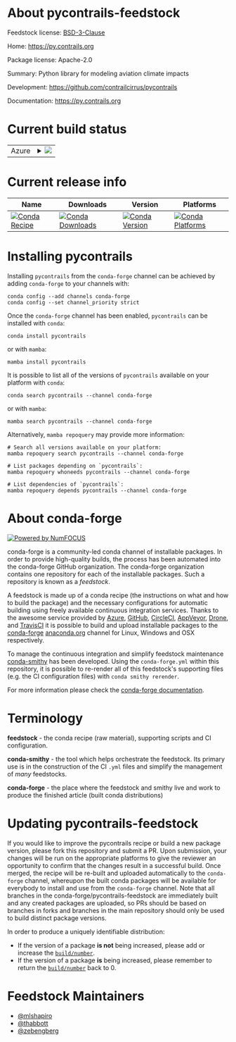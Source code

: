 About pycontrails-feedstock
===========================

Feedstock license: [BSD-3-Clause](https://github.com/conda-forge/pycontrails-feedstock/blob/main/LICENSE.txt)

Home: https://py.contrails.org

Package license: Apache-2.0

Summary: Python library for modeling aviation climate impacts

Development: https://github.com/contrailcirrus/pycontrails

Documentation: https://py.contrails.org

Current build status
====================


<table>
    
  <tr>
    <td>Azure</td>
    <td>
      <details>
        <summary>
          <a href="https://dev.azure.com/conda-forge/feedstock-builds/_build/latest?definitionId=22765&branchName=main">
            <img src="https://dev.azure.com/conda-forge/feedstock-builds/_apis/build/status/pycontrails-feedstock?branchName=main">
          </a>
        </summary>
        <table>
          <thead><tr><th>Variant</th><th>Status</th></tr></thead>
          <tbody><tr>
              <td>linux_64_python3.10.____cpython</td>
              <td>
                <a href="https://dev.azure.com/conda-forge/feedstock-builds/_build/latest?definitionId=22765&branchName=main">
                  <img src="https://dev.azure.com/conda-forge/feedstock-builds/_apis/build/status/pycontrails-feedstock?branchName=main&jobName=linux&configuration=linux%20linux_64_python3.10.____cpython" alt="variant">
                </a>
              </td>
            </tr><tr>
              <td>linux_64_python3.11.____cpython</td>
              <td>
                <a href="https://dev.azure.com/conda-forge/feedstock-builds/_build/latest?definitionId=22765&branchName=main">
                  <img src="https://dev.azure.com/conda-forge/feedstock-builds/_apis/build/status/pycontrails-feedstock?branchName=main&jobName=linux&configuration=linux%20linux_64_python3.11.____cpython" alt="variant">
                </a>
              </td>
            </tr><tr>
              <td>linux_64_python3.12.____cpython</td>
              <td>
                <a href="https://dev.azure.com/conda-forge/feedstock-builds/_build/latest?definitionId=22765&branchName=main">
                  <img src="https://dev.azure.com/conda-forge/feedstock-builds/_apis/build/status/pycontrails-feedstock?branchName=main&jobName=linux&configuration=linux%20linux_64_python3.12.____cpython" alt="variant">
                </a>
              </td>
            </tr><tr>
              <td>linux_64_python3.13.____cp313</td>
              <td>
                <a href="https://dev.azure.com/conda-forge/feedstock-builds/_build/latest?definitionId=22765&branchName=main">
                  <img src="https://dev.azure.com/conda-forge/feedstock-builds/_apis/build/status/pycontrails-feedstock?branchName=main&jobName=linux&configuration=linux%20linux_64_python3.13.____cp313" alt="variant">
                </a>
              </td>
            </tr><tr>
              <td>osx_64_python3.10.____cpython</td>
              <td>
                <a href="https://dev.azure.com/conda-forge/feedstock-builds/_build/latest?definitionId=22765&branchName=main">
                  <img src="https://dev.azure.com/conda-forge/feedstock-builds/_apis/build/status/pycontrails-feedstock?branchName=main&jobName=osx&configuration=osx%20osx_64_python3.10.____cpython" alt="variant">
                </a>
              </td>
            </tr><tr>
              <td>osx_64_python3.11.____cpython</td>
              <td>
                <a href="https://dev.azure.com/conda-forge/feedstock-builds/_build/latest?definitionId=22765&branchName=main">
                  <img src="https://dev.azure.com/conda-forge/feedstock-builds/_apis/build/status/pycontrails-feedstock?branchName=main&jobName=osx&configuration=osx%20osx_64_python3.11.____cpython" alt="variant">
                </a>
              </td>
            </tr><tr>
              <td>osx_64_python3.12.____cpython</td>
              <td>
                <a href="https://dev.azure.com/conda-forge/feedstock-builds/_build/latest?definitionId=22765&branchName=main">
                  <img src="https://dev.azure.com/conda-forge/feedstock-builds/_apis/build/status/pycontrails-feedstock?branchName=main&jobName=osx&configuration=osx%20osx_64_python3.12.____cpython" alt="variant">
                </a>
              </td>
            </tr><tr>
              <td>osx_64_python3.13.____cp313</td>
              <td>
                <a href="https://dev.azure.com/conda-forge/feedstock-builds/_build/latest?definitionId=22765&branchName=main">
                  <img src="https://dev.azure.com/conda-forge/feedstock-builds/_apis/build/status/pycontrails-feedstock?branchName=main&jobName=osx&configuration=osx%20osx_64_python3.13.____cp313" alt="variant">
                </a>
              </td>
            </tr><tr>
              <td>osx_arm64_python3.10.____cpython</td>
              <td>
                <a href="https://dev.azure.com/conda-forge/feedstock-builds/_build/latest?definitionId=22765&branchName=main">
                  <img src="https://dev.azure.com/conda-forge/feedstock-builds/_apis/build/status/pycontrails-feedstock?branchName=main&jobName=osx&configuration=osx%20osx_arm64_python3.10.____cpython" alt="variant">
                </a>
              </td>
            </tr><tr>
              <td>osx_arm64_python3.11.____cpython</td>
              <td>
                <a href="https://dev.azure.com/conda-forge/feedstock-builds/_build/latest?definitionId=22765&branchName=main">
                  <img src="https://dev.azure.com/conda-forge/feedstock-builds/_apis/build/status/pycontrails-feedstock?branchName=main&jobName=osx&configuration=osx%20osx_arm64_python3.11.____cpython" alt="variant">
                </a>
              </td>
            </tr><tr>
              <td>osx_arm64_python3.12.____cpython</td>
              <td>
                <a href="https://dev.azure.com/conda-forge/feedstock-builds/_build/latest?definitionId=22765&branchName=main">
                  <img src="https://dev.azure.com/conda-forge/feedstock-builds/_apis/build/status/pycontrails-feedstock?branchName=main&jobName=osx&configuration=osx%20osx_arm64_python3.12.____cpython" alt="variant">
                </a>
              </td>
            </tr><tr>
              <td>osx_arm64_python3.13.____cp313</td>
              <td>
                <a href="https://dev.azure.com/conda-forge/feedstock-builds/_build/latest?definitionId=22765&branchName=main">
                  <img src="https://dev.azure.com/conda-forge/feedstock-builds/_apis/build/status/pycontrails-feedstock?branchName=main&jobName=osx&configuration=osx%20osx_arm64_python3.13.____cp313" alt="variant">
                </a>
              </td>
            </tr><tr>
              <td>win_64_python3.10.____cpython</td>
              <td>
                <a href="https://dev.azure.com/conda-forge/feedstock-builds/_build/latest?definitionId=22765&branchName=main">
                  <img src="https://dev.azure.com/conda-forge/feedstock-builds/_apis/build/status/pycontrails-feedstock?branchName=main&jobName=win&configuration=win%20win_64_python3.10.____cpython" alt="variant">
                </a>
              </td>
            </tr><tr>
              <td>win_64_python3.11.____cpython</td>
              <td>
                <a href="https://dev.azure.com/conda-forge/feedstock-builds/_build/latest?definitionId=22765&branchName=main">
                  <img src="https://dev.azure.com/conda-forge/feedstock-builds/_apis/build/status/pycontrails-feedstock?branchName=main&jobName=win&configuration=win%20win_64_python3.11.____cpython" alt="variant">
                </a>
              </td>
            </tr><tr>
              <td>win_64_python3.12.____cpython</td>
              <td>
                <a href="https://dev.azure.com/conda-forge/feedstock-builds/_build/latest?definitionId=22765&branchName=main">
                  <img src="https://dev.azure.com/conda-forge/feedstock-builds/_apis/build/status/pycontrails-feedstock?branchName=main&jobName=win&configuration=win%20win_64_python3.12.____cpython" alt="variant">
                </a>
              </td>
            </tr><tr>
              <td>win_64_python3.13.____cp313</td>
              <td>
                <a href="https://dev.azure.com/conda-forge/feedstock-builds/_build/latest?definitionId=22765&branchName=main">
                  <img src="https://dev.azure.com/conda-forge/feedstock-builds/_apis/build/status/pycontrails-feedstock?branchName=main&jobName=win&configuration=win%20win_64_python3.13.____cp313" alt="variant">
                </a>
              </td>
            </tr>
          </tbody>
        </table>
      </details>
    </td>
  </tr>
</table>

Current release info
====================

| Name | Downloads | Version | Platforms |
| --- | --- | --- | --- |
| [![Conda Recipe](https://img.shields.io/badge/recipe-pycontrails-green.svg)](https://anaconda.org/conda-forge/pycontrails) | [![Conda Downloads](https://img.shields.io/conda/dn/conda-forge/pycontrails.svg)](https://anaconda.org/conda-forge/pycontrails) | [![Conda Version](https://img.shields.io/conda/vn/conda-forge/pycontrails.svg)](https://anaconda.org/conda-forge/pycontrails) | [![Conda Platforms](https://img.shields.io/conda/pn/conda-forge/pycontrails.svg)](https://anaconda.org/conda-forge/pycontrails) |

Installing pycontrails
======================

Installing `pycontrails` from the `conda-forge` channel can be achieved by adding `conda-forge` to your channels with:

```
conda config --add channels conda-forge
conda config --set channel_priority strict
```

Once the `conda-forge` channel has been enabled, `pycontrails` can be installed with `conda`:

```
conda install pycontrails
```

or with `mamba`:

```
mamba install pycontrails
```

It is possible to list all of the versions of `pycontrails` available on your platform with `conda`:

```
conda search pycontrails --channel conda-forge
```

or with `mamba`:

```
mamba search pycontrails --channel conda-forge
```

Alternatively, `mamba repoquery` may provide more information:

```
# Search all versions available on your platform:
mamba repoquery search pycontrails --channel conda-forge

# List packages depending on `pycontrails`:
mamba repoquery whoneeds pycontrails --channel conda-forge

# List dependencies of `pycontrails`:
mamba repoquery depends pycontrails --channel conda-forge
```


About conda-forge
=================

[![Powered by
NumFOCUS](https://img.shields.io/badge/powered%20by-NumFOCUS-orange.svg?style=flat&colorA=E1523D&colorB=007D8A)](https://numfocus.org)

conda-forge is a community-led conda channel of installable packages.
In order to provide high-quality builds, the process has been automated into the
conda-forge GitHub organization. The conda-forge organization contains one repository
for each of the installable packages. Such a repository is known as a *feedstock*.

A feedstock is made up of a conda recipe (the instructions on what and how to build
the package) and the necessary configurations for automatic building using freely
available continuous integration services. Thanks to the awesome service provided by
[Azure](https://azure.microsoft.com/en-us/services/devops/), [GitHub](https://github.com/),
[CircleCI](https://circleci.com/), [AppVeyor](https://www.appveyor.com/),
[Drone](https://cloud.drone.io/welcome), and [TravisCI](https://travis-ci.com/)
it is possible to build and upload installable packages to the
[conda-forge](https://anaconda.org/conda-forge) [anaconda.org](https://anaconda.org/)
channel for Linux, Windows and OSX respectively.

To manage the continuous integration and simplify feedstock maintenance
[conda-smithy](https://github.com/conda-forge/conda-smithy) has been developed.
Using the ``conda-forge.yml`` within this repository, it is possible to re-render all of
this feedstock's supporting files (e.g. the CI configuration files) with ``conda smithy rerender``.

For more information please check the [conda-forge documentation](https://conda-forge.org/docs/).

Terminology
===========

**feedstock** - the conda recipe (raw material), supporting scripts and CI configuration.

**conda-smithy** - the tool which helps orchestrate the feedstock.
                   Its primary use is in the construction of the CI ``.yml`` files
                   and simplify the management of *many* feedstocks.

**conda-forge** - the place where the feedstock and smithy live and work to
                  produce the finished article (built conda distributions)


Updating pycontrails-feedstock
==============================

If you would like to improve the pycontrails recipe or build a new
package version, please fork this repository and submit a PR. Upon submission,
your changes will be run on the appropriate platforms to give the reviewer an
opportunity to confirm that the changes result in a successful build. Once
merged, the recipe will be re-built and uploaded automatically to the
`conda-forge` channel, whereupon the built conda packages will be available for
everybody to install and use from the `conda-forge` channel.
Note that all branches in the conda-forge/pycontrails-feedstock are
immediately built and any created packages are uploaded, so PRs should be based
on branches in forks and branches in the main repository should only be used to
build distinct package versions.

In order to produce a uniquely identifiable distribution:
 * If the version of a package **is not** being increased, please add or increase
   the [``build/number``](https://docs.conda.io/projects/conda-build/en/latest/resources/define-metadata.html#build-number-and-string).
 * If the version of a package **is** being increased, please remember to return
   the [``build/number``](https://docs.conda.io/projects/conda-build/en/latest/resources/define-metadata.html#build-number-and-string)
   back to 0.

Feedstock Maintainers
=====================

* [@mlshapiro](https://github.com/mlshapiro/)
* [@thabbott](https://github.com/thabbott/)
* [@zebengberg](https://github.com/zebengberg/)


